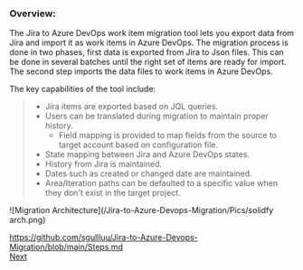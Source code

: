 
### Overview:

The Jira to Azure DevOps work item migration tool lets you export data from Jira and import it as work items in Azure DevOps. The migration process is done in two phases, first data is exported from Jira to Json files. This can be done in several batches until the right set of items are ready for import. The second step imports the data files to work items in Azure DevOps.

The key capabilities of the tool include:

> - Jira items are exported based on JQL queries.
> -	Users can be translated during migration to maintain proper history.
>	- Field mapping is provided to map fields from the source to target account based on configuration file.
> -	State mapping between Jira and Azure DevOps states.
> -	History from Jira is maintained.
> -	Dates such as created or changed date are maintained.
> -	Area/Iteration paths can be defaulted to a specific value when they don't exist in the target project.


![Migration Architecture](/Jira-to-Azure-Devops-Migration/Pics/solidfy arch.png)
  
https://github.com/sgullluu/Jira-to-Azure-Devops-Migration/blob/main/Steps.md</br>
[Next](/Jira-to-Azure-Devops-Migration/Steps.md)
 




